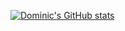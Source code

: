 [![Dominic's GitHub stats](https://github-readme-stats.vercel.app/api?username=dominicarrojado)](https://github.com/anuraghazra/github-readme-stats)

